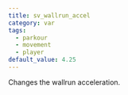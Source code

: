 ```yaml
---
title: sv_wallrun_accel
category: var
tags:
  - parkour
  - movement
  - player
default_value: 4.25
---
```


Changes the wallrun acceleration.
